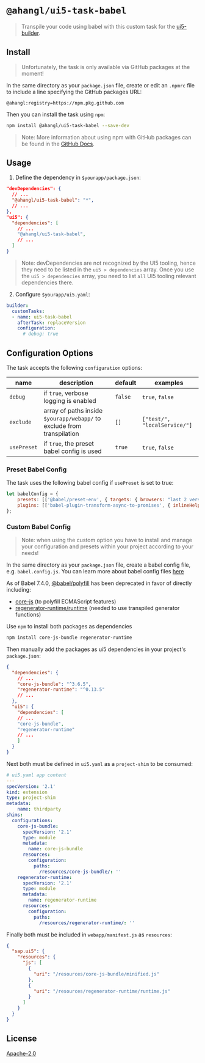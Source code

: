 # `@ahangl/ui5-task-babel`

> Transpile your code using babel with this custom task for the [ui5-builder](https://github.com/SAP/ui5-builder).

## Install
> Unfortunately, the task is only available via GitHub packages at the moment!

In the same directory as your `package.json` file, create or edit an `.npmrc` file to include a line specifying the GitHub packages URL:
```
@ahangl:registry=https://npm.pkg.github.com
```

Then you can install the task using `npm`:
```sh
npm install @ahangl/ui5-task-babel --save-dev
```

>Note: More information about using npm with GitHub packages can be found in the [GitHub Docs](https://docs.github.com/en/packages/working-with-a-github-packages-registry/working-with-the-npm-registry).

## Usage

1. Define the dependency in `$yourapp/package.json`:
```json
"devDependencies": {
  // ...
  "@ahangl/ui5-task-babel": "*",
  // ...
},
"ui5": {
  "dependencies": [
    // ...
    "@ahangl/ui5-task-babel",
    // ...
  ]
}
```

> Note: devDependencies are not recognized by the UI5 tooling, hence they need to be listed in the `ui5 > dependencies` array. Once you use the `ui5 > dependencies` array, you need to list `all` UI5 tooling relevant dependencies there.


2. Configure `$yourapp/ui5.yaml`:
```yaml
builder:
  customTasks:
  - name: ui5-task-babel
    afterTask: replaceVersion
    configuration:
      # debug: true
```

## Configuration Options

The task accepts the following `configuration` options:

| name | description | default | examples |
| ---- | ----------- | ------- | -------- |
| `debug` | if `true`, verbose logging is enabled | `false` | `true`, `false` |
| `exclude` | array of paths inside `$yourapp/webapp/` to exclude from transpilation | `[]` | `["test/", "localService/"]` |
| `usePreset` | if `true`, the preset babel config is used | `true` | `true`, `false` |

### Preset Babel Config

The task uses the following babel config if `usePreset` is set to true:
```js
let babelConfig = {
    presets: [['@babel/preset-env', { targets: { browsers: "last 2 versions, ie 10-11" } }]],
    plugins: [['babel-plugin-transform-async-to-promises', { inlineHelpers: true }]]
};
```

### Custom Babel Config

> Note: when using the custom option you have to install and manage your configuration and presets within your project according to your needs!

In the same directory as your `package.json` file, create a babel config file, e.g. `babel.config.js`. You can learn more about babel config files [here](https://babeljs.io/docs/en/config-files)

As of Babel 7.4.0, [@babel/polyfill](https://babeljs.io/docs/en/babel-polyfill) has been deprecated in favor of directly including:
- [core-js](https://github.com/zloirock/core-js) (to polyfill ECMAScript features)
- [regenerator-runtime/runtime](https://github.com/facebook/regenerator/tree/master/packages/runtime) (needed to use transpiled generator functions)

Use `npm` to install both packages as dependencies
```sh
npm install core-js-bundle regenerator-runtime
```

Then manually add the packages as ui5 dependencies in your project's `package.json`:
```json
{
  "dependencies": {
    // ...
    "core-js-bundle": "^3.6.5",
    "regenerator-runtime": "^0.13.5"
    // ...
  },
  "ui5": {
    "dependencies": [
    // ...
    "core-js-bundle",
    "regenerator-runtime"
    // ...
    ]
  }
}
```

Next both must be defined in `ui5.yaml` as a `project-shim` to be consumed:
```yml
# ui5.yaml app content
---
specVersion: '2.1'
kind: extension
type: project-shim
metadata:
    name: thirdparty
shims:
  configurations:
    core-js-bundle:
      specVersion: '2.1'
      type: module
      metadata:
        name: core-js-bundle
      resources:
        configuration:
          paths:
            /resources/core-js-bundle/: ''
    regenerator-runtime:
      specVersion: '2.1'
      type: module
      metadata:
        name: regenerator-runtime
      resources:
        configuration:
          paths:
            /resources/regenerator-runtime/: ''
```

Finally both must be included in `webapp/manifest.js` as `resources`:
```json
{
  "sap.ui5": {
    "resources": {
      "js": [
        {
          "uri": "/resources/core-js-bundle/minified.js"
        },
        {
          "uri": "/resources/regenerator-runtime/runtime.js"
        }
      ]
    }
  }
}
```

## License
[Apache-2.0](LICENSE)

